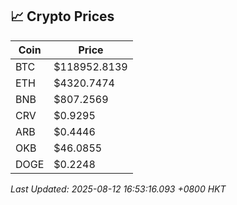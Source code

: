 ## 📈 Crypto Prices

| Coin | Price |
| ---- | ----- |
| BTC | $118952.8139 |
| ETH | $4320.7474 |
| BNB | $807.2569 |
| CRV | $0.9295 |
| ARB | $0.4446 |
| OKB | $46.0855 |
| DOGE | $0.2248 |

_Last Updated: 2025-08-12 16:53:16.093 +0800 HKT_